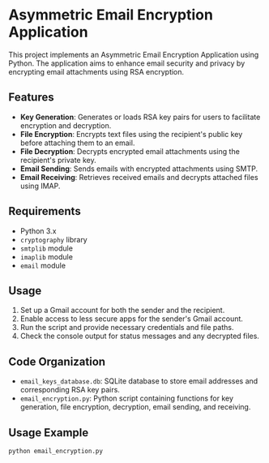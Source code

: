 # Asymmetric Email Encryption Application

This project implements an Asymmetric Email Encryption Application using Python. The application aims to enhance email security and privacy by encrypting email attachments using RSA encryption.

## Features

- **Key Generation**: Generates or loads RSA key pairs for users to facilitate encryption and decryption.
- **File Encryption**: Encrypts text files using the recipient's public key before attaching them to an email.
- **File Decryption**: Decrypts encrypted email attachments using the recipient's private key.
- **Email Sending**: Sends emails with encrypted attachments using SMTP.
- **Email Receiving**: Retrieves received emails and decrypts attached files using IMAP.

## Requirements

- Python 3.x
- `cryptography` library
- `smtplib` module
- `imaplib` module
- `email` module

## Usage

1. Set up a Gmail account for both the sender and the recipient.
2. Enable access to less secure apps for the sender's Gmail account.
3. Run the script and provide necessary credentials and file paths.
4. Check the console output for status messages and any decrypted files.

## Code Organization

- `email_keys_database.db`: SQLite database to store email addresses and corresponding RSA key pairs.
- `email_encryption.py`: Python script containing functions for key generation, file encryption, decryption, email sending, and receiving.

## Usage Example

```python
python email_encryption.py
